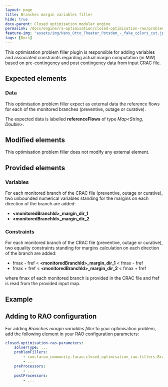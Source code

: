 ```yaml
---
layout: page
title: Branches margin variables filler
hide: true
docu-parent: Closed optimisation modular engine
permalink: /docs/engine/ra-optimisation/closed-optimisation-rao/problem-fillers/branch-margin-variables-filler
feature-img: "assets/img/Hans_Otto_Theater_Potsdam_-_fake_colors_cut.jpg"
tags: [Docs]
---
```


This optimisation problem filler plugin is responsible for adding variables and associated constraints regarding actual
margin computation (in MW) based on pre-contingency and post contingency data from input CRAC file.

## Expected elements

### Data

This optimisation problem filler expect as external data the reference flows for each of the monitored
branches (preventive, outage or curative).

The expected data is labelled **referenceFlows** of type *Map\<String, Double\>*.

## Modified elements

This optimisation problem filler does not modify any external element.

## Provided elements

### Variables

For each monitored branch of the CRAC file (preventive, outage or curative), two unbounded numerical variables standing for the margins on
each direction of the branch are added:

- **\<monitoredBranchId\>_margin_dir_1**
- **\<monitoredBranchId\>_margin_dir_2**

### Constraints

For each monitored branch of the CRAC file (preventive, outage or curative), two equality constraints
standing for margins calculation on each direction of the branch are added:

- fmax - fref < **\<monitoredBranchId\>_margin_dir_1** < fmax - fref
- fmax + fref < **\<monitoredBranchId\>_margin_dir_2** < fmax + fref

where fmax of each monitored branch is provided in the CRAC file and fref is read from the provided
input map.

## Example

## Adding to RAO configuration

For adding *Branches margin variables filler* to your optimisation problem, add the following element in your
RAO configuration parameters:

```yaml
closed-optimisation-rao-parameters:
    solverType: ...
    problemFillers:
        - com.farao_community.farao.closed_optimisation_rao.fillers.BranchMarginsVariablesFiller
        - ...
    preProcessors:
        - ...
    postProcessors:
        - ...
```